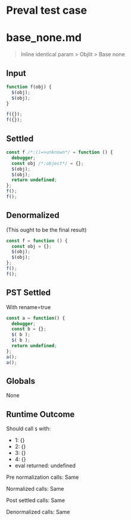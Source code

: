 # Preval test case

# base_none.md

> Inline identical param > Objlit > Base none
>
>

## Input

`````js filename=intro
function f(obj) {
  $(obj);
  $(obj);
}

f({});
f({});
`````


## Settled


`````js filename=intro
const f /*:()=>unknown*/ = function () {
  debugger;
  const obj /*:object*/ = {};
  $(obj);
  $(obj);
  return undefined;
};
f();
f();
`````


## Denormalized
(This ought to be the final result)

`````js filename=intro
const f = function () {
  const obj = {};
  $(obj);
  $(obj);
};
f();
f();
`````


## PST Settled
With rename=true

`````js filename=intro
const a = function() {
  debugger;
  const b = {};
  $( b );
  $( b );
  return undefined;
};
a();
a();
`````


## Globals


None


## Runtime Outcome


Should call `$` with:
 - 1: {}
 - 2: {}
 - 3: {}
 - 4: {}
 - eval returned: undefined

Pre normalization calls: Same

Normalized calls: Same

Post settled calls: Same

Denormalized calls: Same
